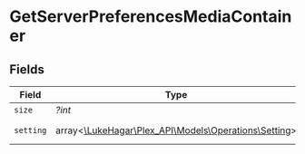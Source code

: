 # GetServerPreferencesMediaContainer


## Fields

| Field                                                                                                                                                                               | Type                                                                                                                                                                                | Required                                                                                                                                                                            | Description                                                                                                                                                                         | Example                                                                                                                                                                             |
| ----------------------------------------------------------------------------------------------------------------------------------------------------------------------------------- | ----------------------------------------------------------------------------------------------------------------------------------------------------------------------------------- | ----------------------------------------------------------------------------------------------------------------------------------------------------------------------------------- | ----------------------------------------------------------------------------------------------------------------------------------------------------------------------------------- | ----------------------------------------------------------------------------------------------------------------------------------------------------------------------------------- |
| `size`                                                                                                                                                                              | *?int*                                                                                                                                                                              | :heavy_minus_sign:                                                                                                                                                                  | N/A                                                                                                                                                                                 | 161                                                                                                                                                                                 |
| `setting`                                                                                                                                                                           | array<[\LukeHagar\Plex_API\Models\Operations\Setting](../../Models/Operations/Setting.md)>                                                                                          | :heavy_minus_sign:                                                                                                                                                                  | N/A                                                                                                                                                                                 | [{"advanced":false,"default":false,"enumValues":"1:admin only\|2:everyone","group":"","hidden":true,"id":"EnableDatabaseTrace","label":"","summary":"","type":"bool","value":false}] |